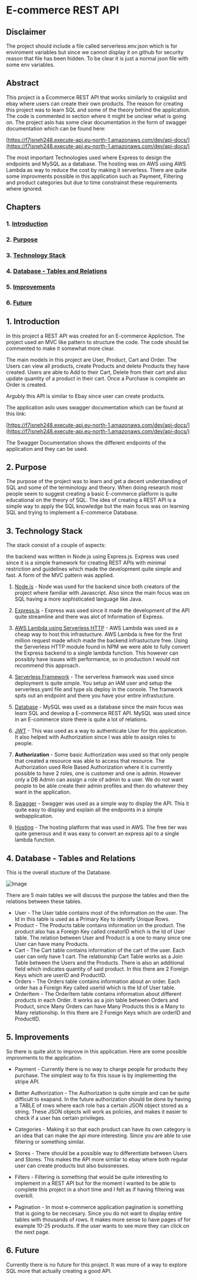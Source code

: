 
  

# E-commerce REST API

  
## Disclaimer
  
The project should include a file called serverless.env.json which is for enviroment variables but since we cannot display it on github for security reason that file has been hidden. To be clear it is just a normal json file with some env variables.
  

## Abstract

This project is a Ecommerce REST API that works similarly to craigslist and ebay where users can create their own products. The reason for creating this project was to learn SQL and some of the theory behind the application. The code is commented in section where it might be unclear what is going on. The project aslo has some clear documentation in the form of swagger documentation which can be found here:

  

[https://f7isneh248.execute-api.eu-north-1.amazonaws.com/dev/api-docs/](https://f7isneh248.execute-api.eu-north-1.amazonaws.com/dev/api-docs/)

  

The most important Technologies used where Express to design the endpoints and MySQL as a database. The hosting was on AWS using AWS Lambda as way to reduce the cost by making it serverless. There are quite some improvments possible in this application such as Payment, Filtering and product categories but due to time constrainst these requirements where ignored.

  

## Chapters

  

  

### 1. [Introduction](#1-introduction-1)

  

### 2. [Purpose](#2-purpose-1)

  

### 3. [Technology Stack](#3-technology-stack-1)

  

### 4. [Database - Tables and Relations](#4-database---tables-and-relations-1)

  

### 5. [Improvements](#5-improvements-1)

  

### 6. [Future](#6-future-1)

  

  

  

## 1. Introduction

  

In this project a REST API was created for an E-commerce Appliction. The project used an MVC like pattern to structure the code. The code should be commented to make it somewhat more clear.

  

The main models in this project are User, Product, Cart and Order. The Users can view all products, create Products and delete Products they have created. Users are able to Add to their Cart, Delete from their cart and also update quantity of a product in their cart. Once a Purchase is complete an Order is created.

  

Argubly this API is similar to Ebay since user can create products.

  

The application aslo uses swagger documentation which can be found at this link:

  

[https://f7isneh248.execute-api.eu-north-1.amazonaws.com/dev/api-docs/](https://f7isneh248.execute-api.eu-north-1.amazonaws.com/dev/api-docs/)

  

The Swagger Documentation shows the different endpoints of the application and they can be used.

  

## 2. Purpose

  
  

The purpose of the project was to learn and get a decent understanding of SQL and some of the terminology and theory. When doing research most people seem to suggest creating a basic E-commerce platform is quite educational on the theory of SQL. The idea of creating a REST API is a simple way to apply the SQL knowledge but the main focus was on learning SQL and trying to implement a E-commerce Database.

  

  

## 3. Technology Stack

  

The stack consist of a couple of aspects:

the backend was written in Node.js using Express.js. Express was used since it is a simple framework for creating REST APIs with minimal restriction and guidelines which made the development quite simple and fast. A form of the MVC pattern was applied.

  

1. [Node.js](https://nodejs.org/en/) - Node was used for the backend since both creators of the project where familiar with Javascript. Also since the main focus was on SQL having a more sophisticated language like Java.

  

2. [Express.js](https://expressjs.com/) - Express was used since it made the development of the API quite streamline and there was alot of Information of Express.

  

3. [AWS Lambda using Serverless HTTP](https://www.npmjs.com/package/serverless-http) - AWS Lambda was used as a cheap way to host this infrastucture. AWS Lambda is free for the first million request made which made the backend infrastucture free. Using the Serverless HTTP module found in NPM we were able to fully convert the Express backend to a single lambda function. This however can possibly have issues with performance, so in production I would not recommend this approach.

  

4. [Serverless Framework](https://serverless.com/) - The serverless framwork was used since deployment is quite simple. You setup an IAM user and setup the serverless.yaml file and type sls deploy in the console. The framwork spits out an endpoint and there you have your entire infrastucture.

  

5. [Database](https://www.mysql.com/) - MySQL was used as a database since the main focus was learn SQL and develop a E-commerce REST API. MySQL was used since in an E-commerce store there is quite a lot of relations.

  

6. [JWT](https://jwt.io/) - This was used as a way to authenticate User for this application. It also helped with Authorization since I was able to assign roles to people.

  

7. **Authorization** - Some basic Authorization was used so that only people that created a resource was able to access that resource. The Authorization used Role Based Authorization where it is currently possible to have 2 roles, one is customer and one is admin. However only a DB Admin can assign a role of admin to a user. We do not want people to be able create their admin profiles and then do whatever they want in the application.

  

8. [Swagger](https://swagger.io/) - Swagger was used as a simple way to display the API. This it quite easy to display and explain all the endpoints in a simple webapplication.

  

9. [Hosting](https://aws.amazon.com/) - The hosting platform that was used in AWS. The free tier was quite generous and it was easy to convert an express api to a single lambda function.

  

  

## 4. Database - Tables and Relations

This is the overall stucture of the Database.

  

![Image](/SQLDiagram.png)

There are 5 main tables we will discuss the purpose the tables and then the relations between these tables.

 * User - The User table contains most of the information on the user. The Id in this table is used as a Primary Key to identify Unique Rows. 
 * Product - The Products table contains information on the product. The product also has a Foreign Key called creatorID which is the Id of User table. The relation between User and Product is a one to many since one User can have many Products.
 * Cart - The Cart table contains information of the cart of the user. Each user can only have 1 cart. The relationship  Cart Table works as a Join Table between the Users and the Products. There is also an additional field which indicates quantity of said product. In this there are 2 Foreign Keys which are userID and ProductID.
 * Orders - The Orders table contains information about an order. Each order has a Foreign Key called userId which is the Id of User table.
 * OrderItem - The OrderItem table contains information about different products in each Order. It works as a join table between Orders and Product, since Many Orders can have Many Products this is a Many to Many relationship.  In this there are 2 Foreign Keys which are orderID and ProductID.

  

## 5. Improvements

So there is quite alot to improve in this application. Here are some possible improvments to the application.

  

* Payment - Currently there is no way to charge people for products they purchase. The simplest way to fix this issue is by implementing the stripe API.

  

* Better Authorization - The Authorization is quite simple and can be quite difficult to exapand. In the future authorization should be done by having a TABLE of rows where each role has a certain JSON object stored as a string. These JSON objects will work as policies, and makes it easier to check if a user has certain privileges.

  

* Categories - Making it so that each product can have its own category is an idea that can make the api more interesting. Since you are able to use filtering or something similar.

  

* Stores - There should be a possible way to differentiate between Users and Stores. This makes the API more similar to ebay where both regular user can create products but also buissnesses.

  

* Filters - Filtering is something that would be quite interesting to implement in a REST API but for the moment I wanted to be able to complete this project in a short time and I felt as if having filtering was overkill.

  

* Pagination - In most e-commerce application pagination is something that is going to be neccesary. Since you do not want to display entire tables with thousands of rows. It makes more sense to have pages of for example 10-25 products. If the user wants to see more they can click on the next page.

  

## 6. Future

  

Currently there is no future for this project. It was more of a way to explore SQL more that actually creating a good API.